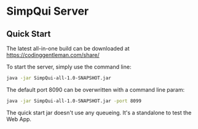 # SimpQui Server

## Quick Start

The latest all-in-one build can be downloaded at https://codinggentleman.com/share/

To start the server, simply use the command line:
```bash
java -jar SimpQui-all-1.0-SNAPSHOT.jar
```

The default port 8090 can be overwritten with a command line param:
```bash
java -jar SimpQui-all-1.0-SNAPSHOT.jar -port 8099
```

The quick start jar doesn't use any queueing. It's a standalone to test the Web App.
